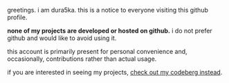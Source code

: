 greetings. i am dura5ka. this is a notice to everyone visiting this github profile.

**none of my projects are developed or hosted on github.** i do not prefer github and would like to avoid using it.

this account is primarily present for personal convenience and, occasionally, contributions rather than actual usage.

if you are interested in seeing my projects, [check out my codeberg instead](https://codeberg.org/dura5ka).
